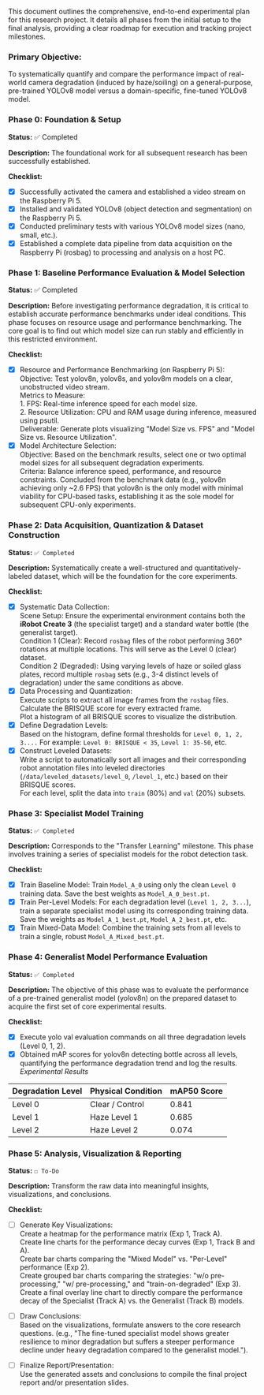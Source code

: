 This document outlines the comprehensive, end-to-end experimental plan for this research project. It details all phases from the initial setup to the final analysis, providing a clear roadmap for execution and tracking project milestones.

### Primary Objective: 
To systematically quantify and compare the performance impact of real-world camera degradation (induced by haze/soiling) on a general-purpose, pre-trained YOLOv8 model versus a domain-specific, fine-tuned YOLOv8 model.

### Phase 0: Foundation & Setup    
**Status:** ✅ Completed 

**Description:** The foundational work for all subsequent research has been successfully established.

**Checklist:**
  - [x] Successfully activated the camera and established a video stream on the Raspberry Pi 5.
  - [x] Installed and validated YOLOv8 (object detection and segmentation) on the Raspberry Pi 5.
  - [x] Conducted preliminary tests with various YOLOv8 model sizes (nano, small, etc.).
  - [x] Established a complete data pipeline from data acquisition on the Raspberry Pi (rosbag) to processing and analysis on a host PC.

### Phase 1: Baseline Performance Evaluation & Model Selection
**Status:** ✅ Completed

**Description:** Before investigating performance degradation, it is critical to establish accurate performance benchmarks under ideal conditions. This phase focuses on resource usage and performance benchmarking. The core goal is to find out which model size can run stably and efficiently in this restricted environment.

**Checklist:**
  - [x] Resource and Performance Benchmarking (on Raspberry Pi 5):\
        Objective: Test yolov8n, yolov8s, and yolov8m models on a clear, unobstructed video stream.\
        Metrics to Measure:\
            1. FPS: Real-time inference speed for each model size.\
            2. Resource Utilization: CPU and RAM usage during inference, measured using psutil.\
        Deliverable: Generate plots visualizing "Model Size vs. FPS" and "Model Size vs. Resource Utilization".
  - [x] Model Architecture Selection:\
        Objective: Based on the benchmark results, select one or two optimal model sizes for all subsequent degradation experiments.\
        Criteria: Balance inference speed, performance, and resource constraints. 
        Concluded from the benchmark data (e.g., yolov8n achieving only ~2.6 FPS) that yolov8n is the only model with minimal viability for CPU-based tasks, establishing it as the sole model for subsequent CPU-only experiments.

### Phase 2: Data Acquisition, Quantization & Dataset Construction
**Status:** `✅ Completed`

**Description:** Systematically create a well-structured and quantitatively-labeled dataset, which will be the foundation for the core experiments.

**Checklist:**
  - [x] Systematic Data Collection:\
        Scene Setup: Ensure the experimental environment contains both the **iRobot Create 3** (the specialist target) and a standard water bottle (the generalist target).\
        Condition 1 (Clear): Record `rosbag` files of the robot performing 360° rotations at multiple locations. This will serve as the Level 0 (clear) dataset.\
        Condition 2 (Degraded): Using varying levels of haze or soiled glass plates, record multiple `rosbag` sets (e.g., 3-4 distinct levels of degradation) under the same conditions as above.
  - [x] Data Processing and Quantization:\
        Execute scripts to extract all image frames from the `rosbag` files.\
        Calculate the BRISQUE score for every extracted frame.\
        Plot a histogram of all BRISQUE scores to visualize the distribution.
  - [x] Define Degradation Levels:\
        Based on the histogram, define formal thresholds for `Level 0, 1, 2, 3....` For example: `Level 0: BRISQUE < 35`, `Level 1: 35-50`, etc.
  - [x] Construct Leveled Datasets:\
        Write a script to automatically sort all images and their corresponding robot annotation files into leveled directories (`/data/leveled_datasets/level_0`, `/level_1`, etc.) based on their BRISQUE scores.\
        For each level, split the data into `train` (80%) and `val` (20%) subsets.

### Phase 3: Specialist Model Training
**Status:** `✅ Completed`

**Description:** Corresponds to the "Transfer Learning" milestone. This phase involves training a series of specialist models for the robot detection task.

**Checklist:**
  - [x] Train Baseline Model: Train `Model_A_0` using only the clean `Level 0 `training data. Save the best weights as `Model_A_0_best.pt`.
  - [x] Train Per-Level Models: For each degradation level (`Level 1, 2, 3...`), train a separate specialist model using its corresponding training data. Save the weights as `Model_A_1_best.pt`, `Model_A_2_best.pt`, etc.
  - [x] Train Mixed-Data Model: Combine the training sets from all levels to train a single, robust `Model_A_Mixed_best.pt`.
        
### Phase 4: Generalist Model Performance Evaluation
**Status:** `✅ Completed`

**Description:** The objective of this phase was to evaluate the performance of a pre-trained generalist model (yolov8n) on the prepared dataset to acquire the first set of core experimental results.

**Checklist:**
  - [x] Execute yolo val evaluation commands on all three degradation levels (Level 0, 1, 2).
  - [x] Obtained mAP scores for yolov8n detecting bottle across all levels, quantifying the performance degradation trend and log the results.
        *Experimental Results*
        
| Degradation Level |Physical Condition	|mAP50 Score|
| --- | --- | --- |
| Level 0	  | Clear / Control	  | 0.841 |
| Level 1   | Haze Level 1  | 0.685 |
| Level 2   | Haze Level 2  | 0.074 |

### Phase 5: Analysis, Visualization & Reporting
**Status:** `☐ To-Do`

**Description:** Transform the raw data into meaningful insights, visualizations, and conclusions.

**Checklist:**
  - [ ] Generate Key Visualizations:\
        Create a heatmap for the performance matrix (Exp 1, Track A).\
        Create line charts for the performance decay curves (Exp 1, Track B and A).\
        Create bar charts comparing the "Mixed Model" vs. "Per-Level" performance (Exp 2).\
        Create grouped bar charts comparing the strategies: "w/o pre-processing," "w/ pre-processing," and "train-on-degraded" (Exp 3).\
        Create a final overlay line chart to directly compare the performance decay of the Specialist (Track A) vs. the Generalist (Track B) models.
  - [ ] Draw Conclusions:\
        Based on the visualizations, formulate answers to the core research questions. (e.g., "The fine-tuned specialist model shows greater resilience to minor degradation but suffers a steeper performance decline under heavy degradation compared to the generalist model.").
  - [ ] Finalize Report/Presentation:\
        Use the generated assets and conclusions to compile the final project report and/or presentation slides.


        
